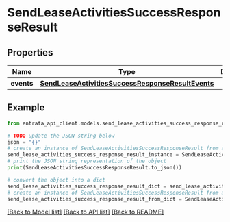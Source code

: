 # SendLeaseActivitiesSuccessResponseResult


## Properties

Name | Type | Description | Notes
------------ | ------------- | ------------- | -------------
**events** | [**SendLeaseActivitiesSuccessResponseResultEvents**](SendLeaseActivitiesSuccessResponseResultEvents.md) |  | 

## Example

```python
from entrata_api_client.models.send_lease_activities_success_response_result import SendLeaseActivitiesSuccessResponseResult

# TODO update the JSON string below
json = "{}"
# create an instance of SendLeaseActivitiesSuccessResponseResult from a JSON string
send_lease_activities_success_response_result_instance = SendLeaseActivitiesSuccessResponseResult.from_json(json)
# print the JSON string representation of the object
print(SendLeaseActivitiesSuccessResponseResult.to_json())

# convert the object into a dict
send_lease_activities_success_response_result_dict = send_lease_activities_success_response_result_instance.to_dict()
# create an instance of SendLeaseActivitiesSuccessResponseResult from a dict
send_lease_activities_success_response_result_from_dict = SendLeaseActivitiesSuccessResponseResult.from_dict(send_lease_activities_success_response_result_dict)
```
[[Back to Model list]](../README.md#documentation-for-models) [[Back to API list]](../README.md#documentation-for-api-endpoints) [[Back to README]](../README.md)


